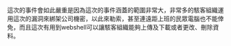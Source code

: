 這次的事件會如此嚴重是因為這次的事件涵蓋的範圍非常大，非常多的駭客組織運用這次的漏洞來綁架公司機密，以此來勒索，甚至連遠距上班的民眾電腦也不能倖免，而且這次有用到webshell可以讓駭客組織能夠上傳及下載或者更改、刪除資料。
